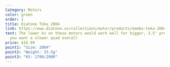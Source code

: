 ```yaml
---
Category: Motors
color: green
order: 1
title: Diatone Toka 2004
link: https://www.diatone.us/collections/motor/products/mamba-toka-2004-1700kv-2900kv-racing-motor-green
text: The lower kv on these motors would work well for bigger, 3.5" props. Or if
  you want a slower quad overall
price: $16.99
point1: "Size: 2004"
point2: "Weight: 33.5g"
point3: "KV: 1700/2900"
---
```

